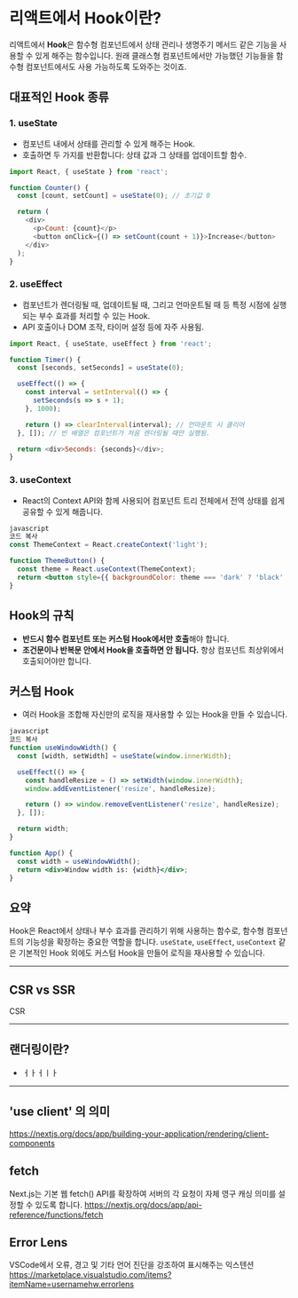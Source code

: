 # 리액트에서 Hook이란?

리액트에서 **Hook**은 함수형 컴포넌트에서 상태 관리나 생명주기 메서드 같은 기능을 사용할 수 있게 해주는 함수입니다. 원래 클래스형 컴포넌트에서만 가능했던 기능들을 함수형 컴포넌트에서도 사용 가능하도록 도와주는 것이죠.

## 대표적인 Hook 종류

### 1. useState
- 컴포넌트 내에서 상태를 관리할 수 있게 해주는 Hook.
- 호출하면 두 가지를 반환합니다: 상태 값과 그 상태를 업데이트할 함수.

```javascript
import React, { useState } from 'react';

function Counter() {
  const [count, setCount] = useState(0); // 초기값 0

  return (
    <div>
      <p>Count: {count}</p>
      <button onClick={() => setCount(count + 1)}>Increase</button>
    </div>
  );
}
```

### 2. useEffect
- 컴포넌트가 렌더링될 때, 업데이트될 때, 그리고 언마운트될 때 등 특정 시점에 실행되는 부수 효과를 처리할 수 있는 Hook.
- API 호출이나 DOM 조작, 타이머 설정 등에 자주 사용됨.

```javascript
import React, { useState, useEffect } from 'react';

function Timer() {
  const [seconds, setSeconds] = useState(0);

  useEffect(() => {
    const interval = setInterval(() => {
      setSeconds(s => s + 1);
    }, 1000);

    return () => clearInterval(interval); // 언마운트 시 클리어
  }, []); // 빈 배열은 컴포넌트가 처음 렌더링될 때만 실행됨.

  return <div>Seconds: {seconds}</div>;
}
```

### 3. useContext

- React의 Context API와 함께 사용되어 컴포넌트 트리 전체에서 전역 상태를 쉽게 공유할 수 있게 해줍니다.

```jsx
javascript
코드 복사
const ThemeContext = React.createContext('light');

function ThemeButton() {
  const theme = React.useContext(ThemeContext);
  return <button style={{ backgroundColor: theme === 'dark' ? 'black' : 'white' }}>Button</button>;
}

```

## Hook의 규칙

- **반드시 함수 컴포넌트 또는 커스텀 Hook에서만 호출**해야 합니다.
- **조건문이나 반복문 안에서 Hook을 호출하면 안 됩니다.** 항상 컴포넌트 최상위에서 호출되어야만 합니다.

## 커스텀 Hook

- 여러 Hook을 조합해 자신만의 로직을 재사용할 수 있는 Hook을 만들 수 있습니다.

```jsx
javascript
코드 복사
function useWindowWidth() {
  const [width, setWidth] = useState(window.innerWidth);

  useEffect(() => {
    const handleResize = () => setWidth(window.innerWidth);
    window.addEventListener('resize', handleResize);

    return () => window.removeEventListener('resize', handleResize);
  }, []);

  return width;
}

function App() {
  const width = useWindowWidth();
  return <div>Window width is: {width}</div>;
}

```

## 요약

Hook은 React에서 상태나 부수 효과를 관리하기 위해 사용하는 함수로, 함수형 컴포넌트의 기능성을 확장하는 중요한 역할을 합니다. `useState`, `useEffect`, `useContext` 같은 기본적인 Hook 외에도 커스텀 Hook을 만들어 로직을 재사용할 수 있습니다.



-------

## CSR vs SSR


CSR 



---

## 랜더링이란?
- ㅓㅏㅓㅣㅏ

---

## 'use client' 의 의미

https://nextjs.org/docs/app/building-your-application/rendering/client-components



## fetch
Next.js는 기본 웹 fetch() API를 확장하여 서버의 각 요청이 자체 영구 캐싱 의미를 설정할 수 있도록 합니다.
https://nextjs.org/docs/app/api-reference/functions/fetch

## Error Lens
VSCode에서 오류, 경고 및 기타 언어 진단을 강조하여 표시해주는 익스텐션
https://marketplace.visualstudio.com/items?itemName=usernamehw.errorlens


